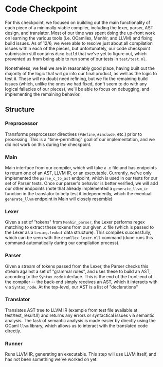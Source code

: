 # Code Checkpoint

For this checkpoint, we focused on building out the main functionality of each piece of a minimally-viable compiler, including the lexer, parser, AST design, and translator. Most of our time was spent doing the up-front work on learning the various tools (i.e. OCamllex, Menhir, and LLVM) and fixing build issues. As of 12/6, we were able to resolve just about all compilation issues within each of the pieces, but unfortunately,  our code checkpoint submission still contains `dune build` that we've yet to figure out, which prevented us from being able to run some of our tests in `test/test.ml`.  

Nonetheless, we feel we are in reasonably good place, having built out the majority of the logic that will go into our final product, as well as the logic to test it. These will no doubt need refining, but we fix the remaining build issues (which, unlike the ones we had fixed, don't seem to do with any logical fallacies of our pieces), we'll be able to focus on debugging, and implementing the remaining behavior.  


## Structure

### Preprocessor
Transforms preprocessor directives (`#define`, `#include`, etc.) prior to processing. This is a "time-permitting" goal of our implementation, and we did not work on this during the checkpoint.

### Main
Main interface from our compiler, which will take a .c file and has endpoints to return one of an AST, LLVM IR, or an executable. Currently, we've only implemented the `parse_c_to_ast` endpoint, which is used in our tests for our set of Parser tests. Once our parser's behavior is better verified, we will add our other endpoints (note that already implemented a `generate_llvm_ir` function in the translator to help test it independently, which the eventual `generate_llvm` endpoint in Main will closely resemble)


### Lexer
Given a set of "tokens" from `Menhir_parser`, the Lexer performs regex matching to extract these tokens from our given .c file (which is passed to the Lexer as a `Lexing.lexbuf` data structure). This compiles successfully, which can be seen with the `ocamllex lexer.mll` command (dune runs this command automatically during our compilation process). 

### Parser
Given a stream of tokens passed from the Lexer, the Parser checks this stream against a set of "grammar rules", and uses these to build an AST, according to the `Syntax_node` interface. This is the end of the front-end of the compiler -- the back-end simply receives an AST, which it interacts with via `Syntax_node`. At the top-level, our AST is a list of "declarations"

### Translator
Translates AST tree to LLVM IR (example from test file available at test/test_result.ll) and returns any errors or syntactical issues via semantic analysis. The task of semantic analysis is made easier by directly using the OCaml `llvm` library, which allows us to interact with the translated code directly. 

### Runner
Runs LLVM IR, generating an executable. This step will use LLVM itself, and has not been something we've worked on yet. 

